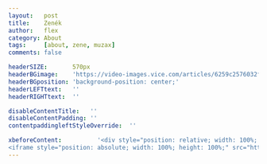 ```yaml
---
layout:   post
title:    Zenék
author:   flex
category: About
tags:     [about, zene, muzax]
comments: false

headerSIZE:       570px
headerBGimage:    'https://video-images.vice.com/articles/6259c2576032f900969ad342/lede/1650049778845-russiancruisermoskva.jpeg'
headerBGposition: 'background-position: center;'
headerLEFTtext:   ''
headerRIGHTtext:  ''

disableContentTitle:   ''
disableContentPadding: ''
contentpaddingleftStyleOverride:  ''

xbeforeContent:          '<div style="position: relative; width: 100%; height: 0; padding-bottom: 56.25%;">
<iframe style="position: absolute; width: 100%; height: 100%;" src="https://www.youtube.com/embed/zcua9XzKVas" title="YouTube video player" frameborder="0" allow="accelerometer; autoplay; clipboard-write; encrypted-media; gyroscope; picture-in-picture" allowfullscreen></iframe></div>'
---
```

